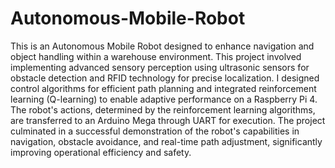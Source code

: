 # Autonomous-Mobile-Robot
This is an Autonomous Mobile Robot
designed to enhance navigation and object handling within a warehouse environment. 
This project involved implementing advanced sensory perception using ultrasonic sensors for 
obstacle detection and RFID technology for precise localization. I designed control algorithms for 
efficient path planning and integrated reinforcement learning (Q-learning) to enable adaptive performance on a Raspberry Pi 4. 
The robot's actions, determined by the reinforcement learning algorithms, are transferred to an Arduino Mega through UART for execution. 
The project culminated in a successful demonstration of the robot's capabilities in navigation, obstacle avoidance, and real-time path adjustment, 
significantly improving operational efficiency and safety.
